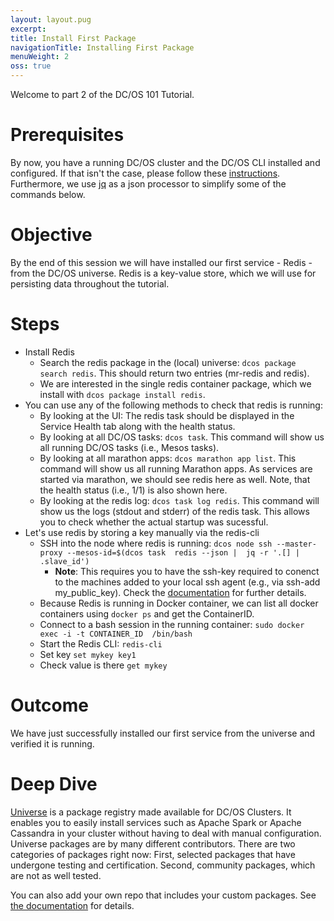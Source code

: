 ```yaml
---
layout: layout.pug
excerpt:
title: Install First Package
navigationTitle: Installing First Package
menuWeight: 2
oss: true
---
```


Welcome to part 2 of the DC/OS 101 Tutorial.

# Prerequisites
By now, you have a running DC/OS cluster and the DC/OS CLI installed and configured. If that isn't the case, please follow these [instructions](/1.8/usage/tutorials/dcos-101/cli/).
Furthermore, we use [jq](https://stedolan.github.io/jq/) as a json processor to simplify some of the commands below.

# Objective
By the end of this session we will have installed our first service - Redis - from the DC/OS universe. Redis is a key-value store, which we will use for persisting data throughout the tutorial.

# Steps
  * Install Redis
      * Search the redis package in the (local) universe: `dcos package search redis`. This should return two entries (mr-redis and redis).
      * We are interested in the single redis container package, which we install with `dcos package install redis`.
  * You can use any of the following methods to check that redis is running:
      * By looking at the UI: The redis task should be displayed in the Service Health tab along with the health status.
      * By looking at all DC/OS tasks: `dcos task`. This command will show us all running DC/OS tasks (i.e., Mesos tasks).
      * By looking at all marathon apps: `dcos marathon app list`. This command will show us all running Marathon apps. As services are started via marathon, we should see redis here as well. Note, that the health status (i.e., 1/1) is also shown here.
      * By looking at the redis log: `dcos task log redis`. This command will show us the logs (stdout and stderr) of the redis task. This allows you to check whether the actual startup was sucessful.
  * Let's use redis by storing a key manually via the redis-cli
      * SSH into the node where redis is running: `dcos node ssh --master-proxy --mesos-id=$(dcos task  redis --json |  jq -r '.[] | .slave_id')`
        * **Note**: This requires you to have the ssh-key required to conenct to the machines added to your local ssh agent (e.g., via ssh-add my_public_key). Check the [documentation](/1.8/administration/access-node/sshcluster/) for further details.
      * Because Redis is running in Docker container, we can list all docker containers using `docker ps` and get the ContainerID.
      * Connect to a bash session in the running container: `sudo docker exec -i -t CONTAINER_ID  /bin/bash`
      * Start the Redis CLI: `redis-cli`
      * Set key `set mykey key1`
      * Check value is there `get mykey`

# Outcome
  We have just successfully installed our first service from the universe and verified it is running.

# Deep Dive
  [Universe](https://github.com/mesosphere/universe) is a package registry made available for DC/OS Clusters.
  It enables you to easily install services such as Apache Spark or Apache Cassandra in your cluster without having to deal with manual configuration. Universe packages are by many different contributors. There are two categories of packages right now:
  First, selected packages that have undergone testing and certification. Second, community packages, which are not as well tested.

  You can also add your own repo that includes your custom packages. See [the documentation](https://docs.mesosphere.com/docs/1.8/usage/repo/) for details.
